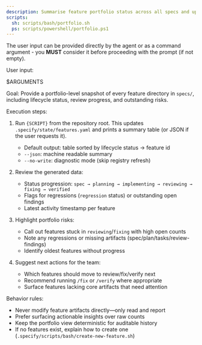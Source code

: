 ```yaml
---
description: Summarise feature portfolio status across all specs and update the registry
scripts:
  sh: scripts/bash/portfolio.sh
  ps: scripts/powershell/portfolio.ps1
---
```


The user input can be provided directly by the agent or as a command argument - you **MUST** consider it before proceeding with the prompt (if not empty).

User input:

$ARGUMENTS

Goal: Provide a portfolio-level snapshot of every feature directory in `specs/`, including lifecycle status, review progress, and outstanding risks.

Execution steps:

1. Run `{SCRIPT}` from the repository root. This updates `.specify/state/features.yaml` and prints a summary table (or JSON if the user requests it).
   -   Default output: table sorted by lifecycle status → feature id
   -   `--json`: machine readable summary
   -   `--no-write`: diagnostic mode (skip registry refresh)

2. Review the generated data:
   -   Status progression: `spec → planning → implementing → reviewing → fixing → verified`
   -   Flags for regressions (`regression` status) or outstanding open findings
   -   Latest activity timestamp per feature

3. Highlight portfolio risks:
   -   Call out features stuck in `reviewing`/`fixing` with high open counts
   -   Note any regressions or missing artifacts (spec/plan/tasks/review-findings)
   -   Identify oldest features without progress

4. Suggest next actions for the team:
   -   Which features should move to review/fix/verify next
   -   Recommend running `/fix` or `/verify` where appropriate
   -   Surface features lacking core artifacts that need attention

Behavior rules:
-   Never modify feature artifacts directly—only read and report
-   Prefer surfacing actionable insights over raw counts
-   Keep the portfolio view deterministic for auditable history
-   If no features exist, explain how to create one (`.specify/scripts/bash/create-new-feature.sh`)
